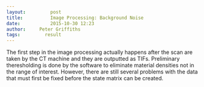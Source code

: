 ```yaml
---
layout:     	post
title:      	Image Processing: Background Noise
date:       	2015-10-30 12:23
author:     Peter Griffiths
tags:         result
---
```


The first step in the image processing actually happens after the scan are taken by the CT  machine and they are outputted as TIFs.  Preliminary theresholding is done by the software to eliminate material densities not in the range of interest. However, there are still several problems with the data that must first be fixed before the state matrix can be created.